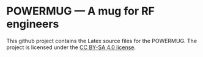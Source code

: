 # POWERMUG — A mug for RF engineers

This github project contains the Latex source files for the POWERMUG. The project is licensed under the [CC BY-SA 4.0 license](https://creativecommons.org/licenses/by-sa/4.0/legalcode).
